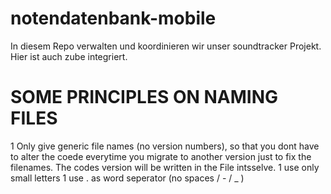 # notendatenbank-mobile
In diesem Repo verwalten und koordinieren wir unser soundtracker Projekt. Hier ist auch zube integriert.

# SOME PRINCIPLES ON NAMING FILES

 1 Only give generic file names (no version numbers), so that you dont have to alter the coede everytime you migrate to another version just to fix the filenames. The codes version will be written in the File intsselve.
1 use only small letters
1 use . as word seperator (no spaces / - / _ )